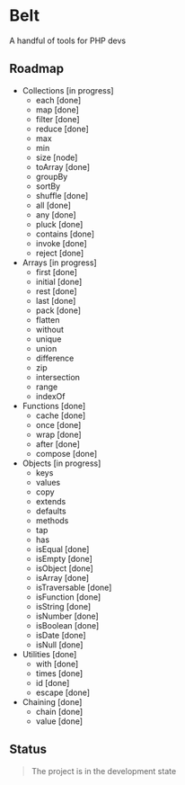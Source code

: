 # Belt

A handful of tools for PHP devs

## Roadmap

+ Collections [in progress]
  + each [done]
  + map [done]
  + filter [done]
  + reduce [done]
  + max
  + min
  + size [node]
  + toArray [done]
  + groupBy
  + sortBy
  + shuffle [done]
  + all [done]
  + any [done]
  + pluck [done]
  + contains [done]
  + invoke [done]
  + reject [done]
+ Arrays [in progress]
  + first [done]
  + initial [done]
  + rest [done]
  + last [done]
  + pack [done]
  + flatten
  + without
  + unique
  + union
  + difference
  + zip
  + intersection
  + range
  + indexOf
+ Functions [done]
  + cache [done] 
  + once [done]
  + wrap [done]
  + after [done]
  + compose [done]
+ Objects [in progress]
  + keys
  + values
  + copy
  + extends
  + defaults
  + methods
  + tap
  + has
  + isEqual [done]
  + isEmpty [done]
  + isObject [done]
  + isArray [done]
  + isTraversable [done]
  + isFunction [done]
  + isString [done]
  + isNumber [done]
  + isBoolean [done]
  + isDate [done]
  + isNull [done]
+ Utilities [done]
  + with [done] 
  + times [done]
  + id [done]
  + escape [done]
+ Chaining [done]
  + chain [done]
  + value [done]
 
## Status

> The project is in the development state
